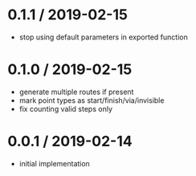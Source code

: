 
0.1.1 / 2019-02-15
==================

 * stop using default parameters in exported function

0.1.0 / 2019-02-15
==================

 * generate multiple routes if present
 * mark point types as start/finish/via/invisible
 * fix counting valid steps only

0.0.1 / 2019-02-14
==================

 * initial implementation
